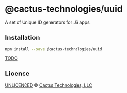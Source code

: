 <!--@h1([pkg.name])-->

# @cactus-technologies/uuid

<!--/@-->

<!--@pkg.description-->

A set of Unique ID generators for JS apps

<!--/@-->

<!--@installation()-->

## Installation

```sh
npm install --save @cactus-technologies/uuid
```

<!--/@-->

[TODO]('TODO.md')

<!--@license()-->

## License

[UNLICENCED](./LICENSE) © [Cactus Technologies, LLC](https://www.cactus.is)

<!--/@-->
